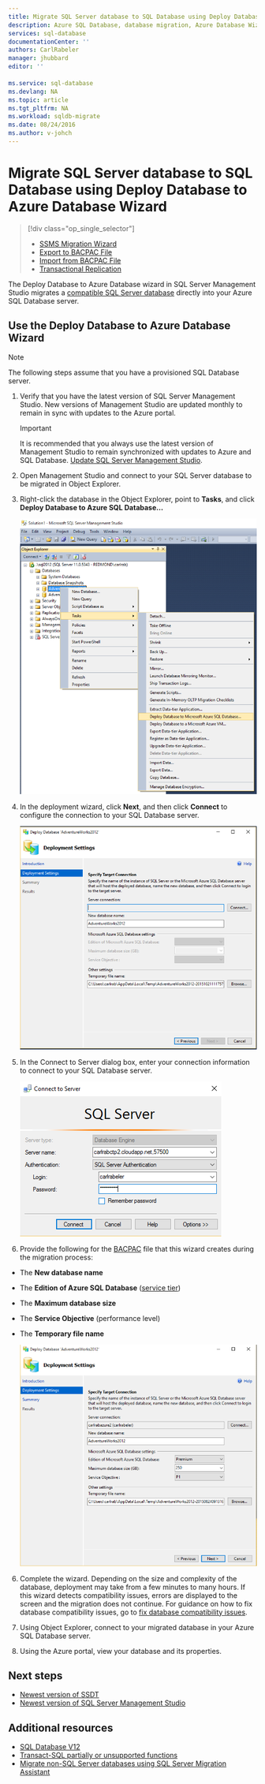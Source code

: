 ```yaml
---
title: Migrate SQL Server database to SQL Database using Deploy Database to Azure Database Wizard
description: Azure SQL Database, database migration, Azure Database Wizard
services: sql-database
documentationCenter: ''
authors: CarlRabeler
manager: jhubbard
editor: ''

ms.service: sql-database
ms.devlang: NA
ms.topic: article
ms.tgt_pltfrm: NA
ms.workload: sqldb-migrate
ms.date: 08/24/2016
ms.author: v-johch
---
```


# Migrate SQL Server database to SQL Database using Deploy Database to Azure Database Wizard

> [!div class="op_single_selector"]
>- [SSMS Migration Wizard](./sql-database-cloud-migrate-compatible-using-ssms-migration-wizard.md)
>- [Export to BACPAC File](./sql-database-cloud-migrate-compatible-export-bacpac-ssms.md)
>- [Import from BACPAC File](./sql-database-cloud-migrate-compatible-import-bacpac-ssms.md)
>- [Transactional Replication](./sql-database-cloud-migrate-compatible-using-transactional-replication.md)

The Deploy Database to Azure Database wizard in SQL Server Management Studio migrates a [compatible SQL Server database](./sql-database-cloud-migrate.md) directly into your Azure SQL Database server.

## Use the Deploy Database to Azure Database Wizard

> [!NOTE]
> The following steps assume that you have a provisioned SQL Database server.

1. Verify that you have the latest version of SQL Server Management Studio. New versions of Management Studio are updated monthly to remain in sync with updates to the Azure portal.

    > [!IMPORTANT]
    > It is recommended that you always use the latest version of Management Studio to remain synchronized with updates to Azure and SQL Database. [Update SQL Server Management Studio](https://msdn.microsoft.com/zh-cn/library/mt238290.aspx).

2. Open Management Studio and connect to your SQL Server database to be migrated in Object Explorer.
3. Right-click the  database in the Object Explorer, point to **Tasks**, and click **Deploy Database to Azure SQL Database…**

    ![Deploy to Azure from Tasks menu](./media/sql-database-cloud-migrate/MigrateUsingDeploymentWizard01.png)

4. In the deployment wizard, click **Next**, and then click **Connect** to configure the connection to your SQL Database server.

    ![Deploy to Azure from Tasks menu](./media/sql-database-cloud-migrate/MigrateUsingDeploymentWizard002.png)

5. In the Connect to Server dialog box, enter your connection information to connect to your SQL Database server.

    ![Deploy to Azure from Tasks menu](./media/sql-database-cloud-migrate/MigrateUsingDeploymentWizard00.png)

5. Provide the following for the [BACPAC](https://msdn.microsoft.com/zh-cn/library/ee210546.aspx#Anchor_4) file that this wizard creates during the migration process:

 - The **New database name** 
 - The **Edition of Azure SQL Database** ([service tier](./sql-database-service-tiers.md))
 - The **Maximum database size**
 - The **Service Objective** (performance level)
 - The **Temporary file name**  

    ![Export settings](./media/sql-database-cloud-migrate/MigrateUsingDeploymentWizard02.png)

6. Complete the wizard. Depending on the size and complexity of the database, deployment may take from a few minutes to many hours. If this wizard detects compatibility issues, errors are displayed to the screen and the migration does not continue. For guidance on how to fix database compatibility issues, go to [fix database compatibility issues](./sql-database-cloud-migrate-fix-compatibility-issues.md).

7. Using Object Explorer, connect to your migrated database in your Azure SQL Database server.
8. Using the Azure portal, view your database and its properties.

## Next steps

- [Newest version of SSDT](https://msdn.microsoft.com/zh-cn/library/mt204009.aspx)
- [Newest version of SQL Server Management Studio](https://msdn.microsoft.com/zh-cn/library/mt238290.aspx)

## Additional resources

- [SQL Database V12](./sql-database-v12-whats-new.md)
- [Transact-SQL partially or unsupported functions](./sql-database-transact-sql-information.md)
- [Migrate non-SQL Server databases using SQL Server Migration Assistant](http://blogs.msdn.com/b/ssma/)